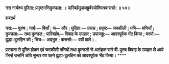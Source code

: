 **नरा नार्यश्च मुदिता: प्रमृष्टमणिकुण्डला: ।** **पारिबर्हमुपाजह्रुर्वरयोश्चित्रवाससो: ॥ ५५॥** 

**शब्दार्थ** 

**नरा:—** **पुरुष** **; नार्य:—** **षियाँ** **; च—** **और** **; मुदिता:—** **प्रसन्न** **; प्रमृष्ट—** **चमकीली** **; मणि—** **मणियाँ** **; कुण्डला:—** **तथा कुण्डल** **;** **पारिबर्हम्—** **विवाह के उपहार** **; उपाजह्रु:—** **आदरपूर्वक भेंट किया** **; वरयो:—** **दूल्हा-दुलहिन को** **; चित्र—** **अद्भुत** **; वाससो:—** **वषों वाले।** **.** 

**प्रसन्नता से पूरित होकर एवं चमकीली मणियों तथा कुण्डलों से अलंकृत सारे षी-पुरुष** **विवाह के उपहार ले आये जिन्हें उन्होंने अति सुन्दर वष पहने दूल्हा-दुलहिन को आदरपूर्वक** **भेंट किया।** **** 